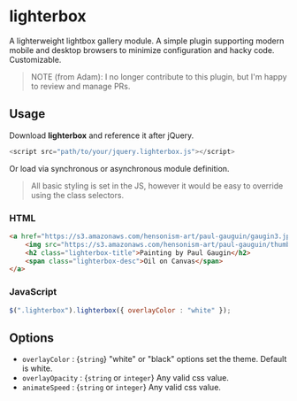 # lighterbox

A lighterweight lightbox gallery module. A simple plugin supporting modern mobile and desktop browsers to minimize configuration and hacky code. Customizable.

> NOTE (from Adam): I no longer contribute to this plugin, but I'm happy to review and manage PRs.

## Usage

Download **lighterbox** and reference it after jQuery.

```javascript
<script src="path/to/your/jquery.lighterbox.js"></script>
```

Or load via synchronous or asynchronous module definition.

> All basic styling is set in the JS, however it would be easy to override using the class selectors.

### HTML
```html
<a href="https://s3.amazonaws.com/hensonism-art/paul-gauguin/gaugin3.jpg" class="lighterbox">
	<img src="https://s3.amazonaws.com/hensonism-art/paul-gauguin/thumbs/gaugin3.jpg" />
	<h2 class="lighterbox-title">Painting by Paul Gaugin</h2>
	<span class="lighterbox-desc">Oil on Canvas</span>
</a>
```
### JavaScript
```javascript
$(".lighterbox").lighterbox({ overlayColor : "white" });
```

## Options
- `overlayColor` : {`string`} "white" or "black" options set the theme. Default is white.
- `overlayOpacity` : {`string` or `integer`} Any valid css value.
- `animateSpeed` : {`string` or `integer`} Any valid css value.
